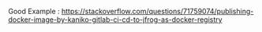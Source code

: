 


Good Example : https://stackoverflow.com/questions/71759074/publishing-docker-image-by-kaniko-gitlab-ci-cd-to-jfrog-as-docker-registry

